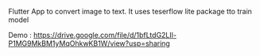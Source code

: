 Flutter App to convert image to text.
It uses teserflow lite package tto train model

Demo : https://drive.google.com/file/d/1bfLtdG2LIl-P1MG9MkBM1yMqOhkwKB1W/view?usp=sharing
